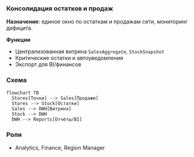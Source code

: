 ### Консолидация остатков и продаж

**Назначение**: единое окно по остаткам и продажам сети, мониторинг дефицита.

**Функции**
- Централизованная витрина `SalesAggregate`, `StockSnapshot`
- Критические остатки и автоуведомления
- Экспорт для BI/финансов

### Схема

```mermaid
flowchart TB
  Stores[Точки] --> Sales[Продажи]
  Stores --> Stock[Остатки]
  Sales --> DWH[Витрина]
  Stock --> DWH
  DWH --> Reports[Отчёты/BI]
```

### Роли
- Analytics, Finance, Region Manager

